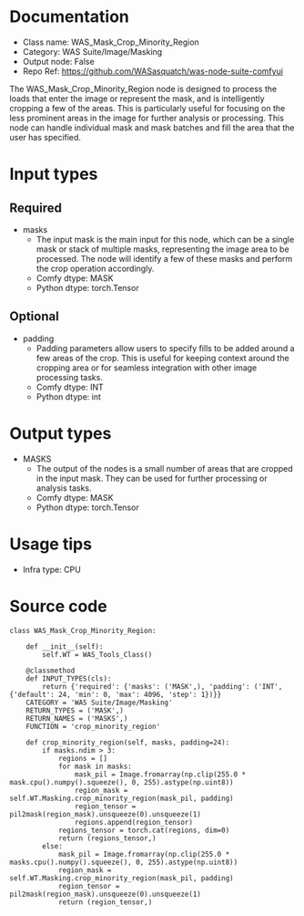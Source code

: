 # Documentation
- Class name: WAS_Mask_Crop_Minority_Region
- Category: WAS Suite/Image/Masking
- Output node: False
- Repo Ref: https://github.com/WASasquatch/was-node-suite-comfyui

The WAS_Mask_Crop_Minority_Region node is designed to process the loads that enter the image or represent the mask, and is intelligently cropping a few of the areas. This is particularly useful for focusing on the less prominent areas in the image for further analysis or processing. This node can handle individual mask and mask batches and fill the area that the user has specified.

# Input types
## Required
- masks
    - The input mask is the main input for this node, which can be a single mask or stack of multiple masks, representing the image area to be processed. The node will identify a few of these masks and perform the crop operation accordingly.
    - Comfy dtype: MASK
    - Python dtype: torch.Tensor
## Optional
- padding
    - Padding parameters allow users to specify fills to be added around a few areas of the crop. This is useful for keeping context around the cropping area or for seamless integration with other image processing tasks.
    - Comfy dtype: INT
    - Python dtype: int

# Output types
- MASKS
    - The output of the nodes is a small number of areas that are cropped in the input mask. They can be used for further processing or analysis tasks.
    - Comfy dtype: MASK
    - Python dtype: torch.Tensor

# Usage tips
- Infra type: CPU

# Source code
```
class WAS_Mask_Crop_Minority_Region:

    def __init__(self):
        self.WT = WAS_Tools_Class()

    @classmethod
    def INPUT_TYPES(cls):
        return {'required': {'masks': ('MASK',), 'padding': ('INT', {'default': 24, 'min': 0, 'max': 4096, 'step': 1})}}
    CATEGORY = 'WAS Suite/Image/Masking'
    RETURN_TYPES = ('MASK',)
    RETURN_NAMES = ('MASKS',)
    FUNCTION = 'crop_minority_region'

    def crop_minority_region(self, masks, padding=24):
        if masks.ndim > 3:
            regions = []
            for mask in masks:
                mask_pil = Image.fromarray(np.clip(255.0 * mask.cpu().numpy().squeeze(), 0, 255).astype(np.uint8))
                region_mask = self.WT.Masking.crop_minority_region(mask_pil, padding)
                region_tensor = pil2mask(region_mask).unsqueeze(0).unsqueeze(1)
                regions.append(region_tensor)
            regions_tensor = torch.cat(regions, dim=0)
            return (regions_tensor,)
        else:
            mask_pil = Image.fromarray(np.clip(255.0 * masks.cpu().numpy().squeeze(), 0, 255).astype(np.uint8))
            region_mask = self.WT.Masking.crop_minority_region(mask_pil, padding)
            region_tensor = pil2mask(region_mask).unsqueeze(0).unsqueeze(1)
            return (region_tensor,)
```